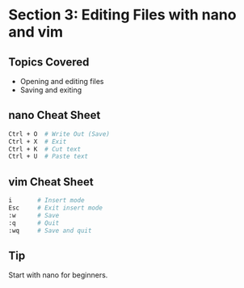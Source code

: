 # Section 3: Editing Files with nano and vim

## Topics Covered
- Opening and editing files
- Saving and exiting

## nano Cheat Sheet
```bash
Ctrl + O  # Write Out (Save)
Ctrl + X  # Exit
Ctrl + K  # Cut text
Ctrl + U  # Paste text
```

## vim Cheat Sheet
```bash
i       # Insert mode
Esc     # Exit insert mode
:w      # Save
:q      # Quit
:wq     # Save and quit
```

## Tip
Start with nano for beginners.